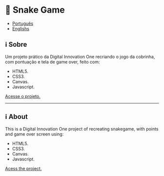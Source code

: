 # :snake: Snake Game

* [Português](https://github.com/gloriaporte/dio_snakegame_javascript/#sobre)
* [Englishs](https://github.com/gloriaporte/dio_snakegame_javascript/#about)

## :information_source: Sobre

Um projeto prático da Digital Innovation One recriando o jogo da cobrinha, com pontuação e tela de game over, feito com: 
* HTML5.
* CSS3.
* Canvas.
* Javascript.

[Acesse o projeto.](https://gloriaporte.github.io/dio_snakegame_javascript)

____________________________________

## :information_source: About

This is a Digital Innovation One project of recreating snakegame, with points and game over screen using:
* HTML5.
* CSS3.
* Canvas.
* Javascript.

[Acess the project.](https://gloriaporte.github.io/dio_snakegame_javascript)


